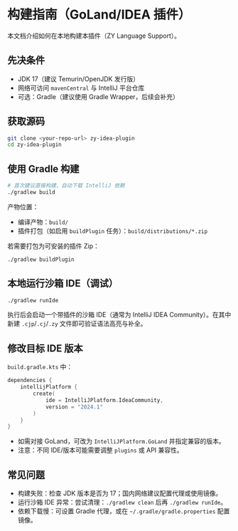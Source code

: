 # 构建指南（GoLand/IDEA 插件）

本文档介绍如何在本地构建本插件（ZY Language Support）。

## 先决条件

- JDK 17（建议 Temurin/OpenJDK 发行版）
- 网络可访问 `mavenCentral` 与 IntelliJ 平台仓库
- 可选：Gradle（建议使用 Gradle Wrapper，后续会补充）

## 获取源码

```bash
git clone <your-repo-url> zy-idea-plugin
cd zy-idea-plugin
```

## 使用 Gradle 构建

```bash
# 首次建议直接构建，自动下载 IntelliJ 依赖
./gradlew build
```

产物位置：

- 编译产物：`build/`
- 插件打包（如启用 `buildPlugin` 任务）：`build/distributions/*.zip`

若需要打包为可安装的插件 Zip：

```bash
./gradlew buildPlugin
```

## 本地运行沙箱 IDE（调试）

```bash
./gradlew runIde
```

执行后会启动一个带插件的沙箱 IDE（通常为 IntelliJ IDEA Community）。在其中新建 `.cjp`/`.cj`/`.zy` 文件即可验证语法高亮与补全。

## 修改目标 IDE 版本

`build.gradle.kts` 中：

```kotlin
dependencies {
    intellijPlatform {
        create(
            ide = IntelliJPlatform.IdeaCommunity,
            version = "2024.1"
        )
    }
}
```

- 如需对接 GoLand，可改为 `IntelliJPlatform.GoLand` 并指定兼容的版本。
- 注意：不同 IDE/版本可能需要调整 `plugins` 或 API 兼容性。

## 常见问题

- 构建失败：检查 JDK 版本是否为 17；国内网络建议配置代理或使用镜像。
- 运行沙箱 IDE 异常：尝试清理：`./gradlew clean` 后再 `./gradlew runIde`。
- 依赖下载慢：可设置 Gradle 代理，或在 `~/.gradle/gradle.properties` 配置镜像。
